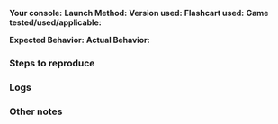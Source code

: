 <!--
### Use the latest version of nds-bootstrap when reporting compatibility issues.
### Duplicate issues will be closed. Please keep this in mind before submitting one.
### Delete everything in <!-- -- > beforehand
-->

**Your console:** <!-- What console are you using? -->
**Launch Method:** <!-- What CFW are you using? How are you launching nds-bootstrap? Please be specific and include firmwares and versions-->
**Version used:** <!-- Specify whether you used release or Nightly. If you use Nightly, please include the hash. Simply saying "latest" isn't helpful -->
**Flashcart used:** <!-- Delete this line if you don't use B4DS/aren't loading games from your Slot-1 SD card. For those who are, specify said flashcart -->
**Game tested/used/applicable:** <!-- Include MD5 hashes, Title IDs and anything that could be used to identify it. If it's homebrew, please link said homebrew here -->

**Expected Behavior:** <!--What should have happened-->
**Actual Behavior:** <!--What actually happened?-->

### Steps to reproduce

<!-- List here anything needed to reproduce this issue. Be sure to include the nds-bootstrap.ini file -->

### Logs

<!-- Please enable debug logging and add everything here -->

### Other notes

